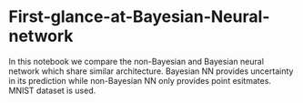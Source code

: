 # First-glance-at-Bayesian-Neural-network
In this notebook we compare the non-Bayesian and Bayesian neural network which share similar architecture. Bayesian NN provides uncertainty in its prediction while non-Bayesian NN only provides point esitmates. MNIST dataset is used.
